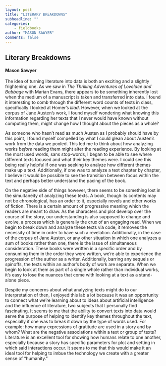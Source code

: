 ```yaml
---
layout: post
title: "LITERARY BREAKDOWNS"
subheadline: ""
categories:
    - fieldbooks
author: "MASON SAWYER"
comments: false
---
```

## Literary Breakdowns
#### Mason Sawyer 

The idea of turning literature into data is both an exciting and a slightly frightening one. As we saw in _The Thrilling Adventures of Lovelace and Babbage_ with Marian Evans, there appears to be something inherently lost when the medium of a manuscript is taken and transferred into data. I found it interesting to comb through the different word counts of texts in class, specifically I looked at Homer’s _Iliad_. However, when we looked at the corpus of Jane Austen’s work, I found myself wondering what knowing this information regarding her texts that I never would have known without computing them, might change how I thought about the pieces as a whole? 

As someone who hasn’t read as much Austen as I probably should have by this point, I found myself compelled by what I could glean about Austen’s work from the data we pooled. This led me to think about how analyzing works _before_ reading them might alter the reading experience. By looking at the most used words, sans stop-words, I began to be able to see where different texts focused and what their key themes were. I could see this being really helpful if one was seeking to analyze how different themes make up a text. Additionally, if one was to analyze a text chapter by chapter, I believe it would be possible to see the transition between focus within the text and perhaps better understand the pacing of the book. 

On the negative side of things however, there seems to be something lost in the simultaneity of analyzing these texts. A book, though its contents may not be chronological, has an order to it, especially novels and other works of fiction. There is a certain amount of progressive meaning which the readers are meant to draw. As the characters and plot develop over the course of the story, our understanding is also supposed to change and evolve, a process which is generally the crux of an engaging read. When we begin to break down and analyze these texts via code, it removes the necessity of time in order to have such a revelation. Additionally, in the case of the corpus of Jane Austen, or any other situation in which one analyzes a sum of books rather than one, there is the issue of simultaneous consideration. These books were written in a specific order and by consuming them in the order they were written, we’re able to experience the progression of the author as a writer. Additionally, barring any sequels or spinoffs, the texts within an author’s body of work are separate. When we begin to look at them as part of a single whole rather than individual works, it’s easy to lose the nuances that come with looking at a text as a stand-alone piece. 

Despite my concerns about what analyzing texts might do to our interpretation of then, I enjoyed this lab a lot because it was an opportunity to connect what we’re learning about to ideas about artificial intelligence and the influence of literature, two subjects that I personally find fascinating. It seems to me that the ability to convert texts into data would serve the purpose of helping to identify key themes throughout the text, especially if one was to break it down by the type of words used. For example: how many expressions of gratitude are used in a story and by whom? What are the negative associations within a text or group of texts? Literature is an excellent tool for showing how humans relate to one another, especially because a story has specific parameters for plot and setting in which said interactions occur. It seems to me that this would make it an ideal tool for helping to imbue the technology we create with a greater sense of “humanity.”  
